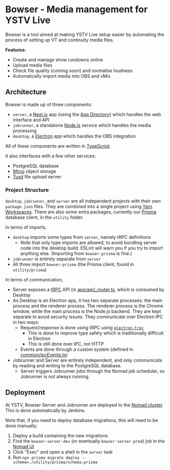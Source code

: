 # Bowser - Media management for YSTV Live

Bowser is a tool aimed at making YSTV Live setup easier by automating the process of setting up VT and continuity media
files.

**Features:**

* Create and manage show rundowns online
* Upload media files
* Check file quality (coming soon) and normalise loudness
* Automatically import media into OBS and vMix

## Architecture

Bowser is made up of three components:
* `server`, a [Next.js](https://nextjs.org/) app (using the [App Directory](https://nextjs.org/docs/getting-started/react-essentials)) which handles the web interface and API
* `jobrunner`, a standalone [Node.js](https://nodejs.org/en/) service which handles the media processing
* `desktop`, a [Electron](https://www.electronjs.org/) app which handles the OBS integration

All of these components are written in [TypeScript](https://www.typescriptlang.org/).

It also interfaces with a few other services:
* PostgreSQL database
* [Minio](https://min.io/) object storage
* [Tusd](https://tus.io/) file upload server

### Project Structure

`desktop`, `jobrunner`, and `server` are all independent projects with their own `package.json` files.
They are combined into a single project using [Yarn Workspaces](https://yarnpkg.com/features/workspaces).
There are also some extra packages, currently our [Prisma](https://www.prisma.io/) database client, in the `utility` folder.

In terms of imports,
* `desktop` imports some types from `server`, namely tRPC definitions
  * Note that only type imports are allowed, to avoid bundling server code into the desktop build. ESLint will warn you if you try to import anything else. (Importing from `bowser-prisma` is fine.)
* `jobrunner` is entirely separate from `server`
* All three import `bowser-prisma` (the Prisma client, found in `utility/prisma`)

In terms of communication,
* Server exposes a [tRPC](https://trpc.io/) API (in [app/api/_router.ts](./server/app/api/_router.ts), which is consumed by Desktop
* As Desktop is an Electron app, it has two separate processes: the main process and the renderer process.
  The renderer process is the Chrome window, while the main process is the Node.js backend.
  They are kept separate to avoid security issues.
  They communicate over Electron IPC in two ways:
  * Request/response is done using tRPC using [`electron-trpc`](https://github.com/jsonnull/electron-trpc)
    * This is done to improve type safety which is traditionally difficult in Electron
    * This is still done over IPC, not HTTP
  * Events are done through a custom system (defined in [common/ipcEvents.ts](./desktop/src/common/ipcEvents.ts))
* Jobrunner and Server are entirely independent, and only communicate by reading and writing to the PostgreSQL database.
  * Server triggers Jobrunner jobs through the Nomad job scheduler, so Jobrunner is not always running.

## Deployment

At YSTV, Bowser Server and Jobrunner are deployed to the [Nomad cluster](https://github.com/ystv/nomad).
This is done automatically by Jenkins.

Note that, if you need to deploy database migrations, this will need to be done manually:
1. Deploy a build containing the new migrations
2. Find the `bowser-server-dev` (or eventually `bowser-server-prod`) job in the [Nomad UI](https://nomad.comp.ystv.co.uk/)
3. Click "Exec" and open a shell in the `server` task
4. Run `npx prisma migrate deploy --schema=./utility/prisma/schema.prisma`
